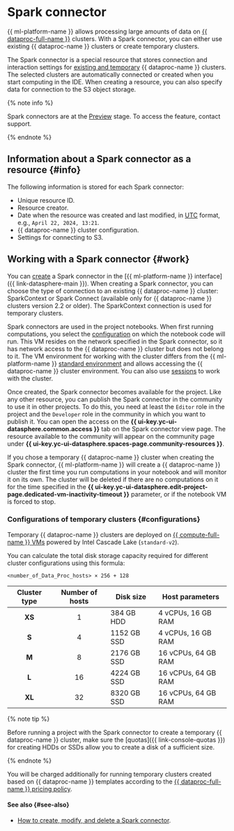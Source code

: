 # Spark connector

{{ ml-platform-name }} allows processing large amounts of data on [{{ dataproc-full-name }}](../../data-proc/) clusters. With a Spark connector, you can either use existing {{ dataproc-name }} clusters or create temporary clusters.

The Spark connector is a special resource that stores connection and interaction settings for [existing and temporary](./data-proc.md#types) {{ dataproc-name }} clusters. The selected clusters are automatically connected or created when you start computing in the IDE. When creating a resource, you can also specify data for connection to the S3 object storage.

{% note info %}

Spark connectors are at the [Preview](../../overview/concepts/launch-stages.md) stage. To access the feature, contact support.

{% endnote %}

## Information about a Spark connector as a resource {#info}

The following information is stored for each Spark connector:

* Unique resource ID.
* Resource creator.
* Date when the resource was created and last modified, in [UTC](https://en.wikipedia.org/wiki/Coordinated_Universal_Time) format, e.g., `April 22, 2024, 13:21`.
* {{ dataproc-name }} cluster configuration.
* Settings for connecting to S3.

## Working with a Spark connector {#work}

You can [create](../operations/data/spark-connectors.md) a Spark connector in the [{{ ml-platform-name }} interface]({{ link-datasphere-main }}). When creating a Spark connector, you can choose the type of connection to an existing {{ dataproc-name }} cluster: SparkContext or Spark Connect (available only for {{ dataproc-name }} clusters version 2.2 or older). The SparkContext connection is used for temporary clusters.

Spark connectors are used in the project notebooks. When first running computations, you select the [configuration](./configurations.md) on which the notebook code will run. This VM resides on the network specified in the Spark connector, so it has network access to the {{ dataproc-name }} cluster but does not belong to it. The VM environment for working with the cluster differs from the {{ ml-platform-name }} [standard environment](./preinstalled-packages.md) and allows accessing the {{ dataproc-name }} cluster environment. You can also use [sessions](./data-proc.md#session) to work with the cluster.

Once created, the Spark connector becomes available for the project. Like any other resource, you can publish the Spark connector in the community to use it in other projects. To do this, you need at least the `Editor` role in the project and the `Developer` role in the community in which you want to publish it. You can open the access on the **{{ ui-key.yc-ui-datasphere.common.access }}** tab on the Spark connector view page. The resource available to the community will appear on the community page under **{{ ui-key.yc-ui-datasphere.spaces-page.community-resources }}**.

If you chose a temporary {{ dataproc-name }} cluster when creating the Spark connector, {{ ml-platform-name }} will create a {{ dataproc-name }} cluster the first time you run computations in your notebook and will monitor it on its own. The cluster will be deleted if there are no computations on it for the time specified in the **{{ ui-key.yc-ui-datasphere.edit-project-page.dedicated-vm-inactivity-timeout }}** parameter, or if the notebook VM is forced to stop.

### Configurations of temporary clusters {#configurations}

Temporary {{ dataproc-name }} clusters are deployed on [{{ compute-full-name }} VMs](../../compute/concepts/vm.md) powered by Intel Cascade Lake (`standard-v2`).

You can calculate the total disk storage capacity required for different cluster configurations using this formula:

```
<number_of_Data_Proc_hosts> × 256 + 128
```

| Cluster type | Number of hosts | Disk size | Host parameters |
|:------------:|:-----------------:|--------------|------------------- |
| **XS** | 1 | 384 GB HDD | 4 vCPUs, 16 GB RAM |
| **S** | 4 | 1152 GB SSD | 4 vCPUs, 16 GB RAM |
| **M** | 8 | 2176 GB SSD | 16 vCPUs, 64 GB RAM |
| **L** | 16 | 4224 GB SSD | 16 vCPUs, 64 GB RAM |
| **XL** | 32 | 8320 GB SSD | 16 vCPUs, 64 GB RAM |

{% note tip %}

Before running a project with the Spark connector to create a temporary {{ dataproc-name }} cluster, make sure the [quotas]({{ link-console-quotas }}) for creating HDDs or SSDs allow you to create a disk of a sufficient size.

{% endnote %}

You will be charged additionally for running temporary clusters created based on {{ dataproc-name }} templates according to the [{{ dataproc-full-name }} pricing policy](../../data-proc/pricing.md).


#### See also {#see-also}

* [How to create, modify, and delete a Spark connector](../operations/data/spark-connectors.md).